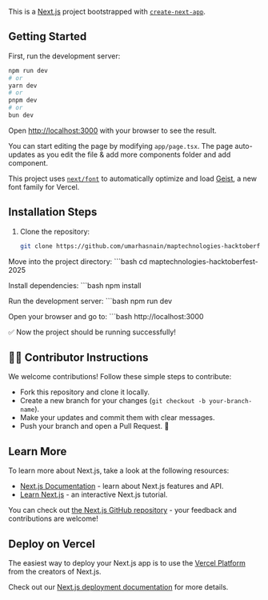 This is a [Next.js](https://nextjs.org) project bootstrapped with [`create-next-app`](https://nextjs.org/docs/app/api-reference/cli/create-next-app).

## Getting Started

First, run the development server:

```bash
npm run dev
# or
yarn dev
# or
pnpm dev
# or
bun dev
```

Open [http://localhost:3000](http://localhost:3000) with your browser to see the result.

You can start editing the page by modifying `app/page.tsx`. The page auto-updates as you edit the file & add more components folder and add component.

This project uses [`next/font`](https://nextjs.org/docs/app/building-your-application/optimizing/fonts) to automatically optimize and load [Geist](https://vercel.com/font), a new font family for Vercel.


## Installation Steps

1. Clone the repository:
   ```bash
   git clone https://github.com/umarhasnain/maptechnologies-hacktoberfest-2025.git

Move into the project directory:
    ```bash
    cd maptechnologies-hacktoberfest-2025

Install dependencies:
    ```bash
    npm install

Run the development server:
    ```bash
    npm run dev

Open your browser and go to:
    ```bash
    http://localhost:3000

✅ Now the project should be running successfully!

## 🧑‍💻 Contributor Instructions

We welcome contributions! Follow these simple steps to contribute:

- Fork this repository and clone it locally.  
- Create a new branch for your changes (`git checkout -b your-branch-name`).  
- Make your updates and commit them with clear messages.  
- Push your branch and open a Pull Request. 🚀


## Learn More

To learn more about Next.js, take a look at the following resources:

- [Next.js Documentation](https://nextjs.org/docs) - learn about Next.js features and API.
- [Learn Next.js](https://nextjs.org/learn) - an interactive Next.js tutorial.

You can check out [the Next.js GitHub repository](https://github.com/vercel/next.js) - your feedback and contributions are welcome!

## Deploy on Vercel

The easiest way to deploy your Next.js app is to use the [Vercel Platform](https://vercel.com/new?utm_medium=default-template&filter=next.js&utm_source=create-next-app&utm_campaign=create-next-app-readme) from the creators of Next.js.

Check out our [Next.js deployment documentation](https://nextjs.org/docs/app/building-your-application/deploying) for more details.


